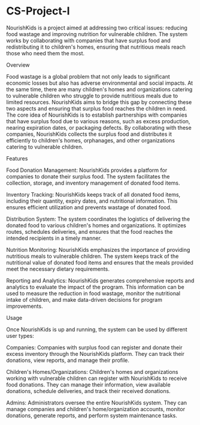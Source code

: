 # CS-Project-I
 NourishKids is a project aimed at addressing two critical issues: reducing food wastage and improving nutrition for vulnerable children. The system works by collaborating with companies that have surplus food and redistributing it to children's homes, ensuring that nutritious meals reach those who need them the most.
 
 Overview
 
Food wastage is a global problem that not only leads to significant economic losses but also has adverse environmental and social impacts. At the same time, there are many children's homes and organizations catering to vulnerable children who struggle to provide nutritious meals due to limited resources. NourishKids aims to bridge this gap by connecting these two aspects and ensuring that surplus food reaches the children in need.
The core idea of NourishKids is to establish partnerships with companies that have surplus food due to various reasons, such as excess production, nearing expiration dates, or packaging defects. By collaborating with these companies, NourishKids collects the surplus food and distributes it efficiently to children's homes, orphanages, and other organizations catering to vulnerable children.

Features

Food Donation Management: NourishKids provides a platform for companies to donate their surplus food. The system facilitates the collection, storage, and inventory management of donated food items.

Inventory Tracking: NourishKids keeps track of all donated food items, including their quantity, expiry dates, and nutritional information. This ensures efficient utilization and prevents wastage of donated food.

Distribution System: The system coordinates the logistics of delivering the donated food to various children's homes and organizations. It optimizes routes, schedules deliveries, and ensures that the food reaches the intended recipients in a timely manner.

Nutrition Monitoring: NourishKids emphasizes the importance of providing nutritious meals to vulnerable children. The system keeps track of the nutritional value of donated food items and ensures that the meals provided meet the necessary dietary requirements.

Reporting and Analytics: NourishKids generates comprehensive reports and analytics to evaluate the impact of the program. This information can be used to measure the reduction in food wastage, monitor the nutritional intake of children, and make data-driven decisions for program improvements.

Usage

Once NourishKids is up and running, the system can be used by different user types:

Companies: Companies with surplus food can register and donate their excess inventory through the NourishKids platform. They can track their donations, view reports, and manage their profile.

Children's Homes/Organizations: Children's homes and organizations working with vulnerable children can register with NourishKids to receive food donations. They can manage their information, view available donations, schedule deliveries, and track their received donations.

Admins: Administrators oversee the entire NourishKids system. They can manage companies and children's home/organization accounts, monitor donations, generate reports, and perform system maintenance tasks.


